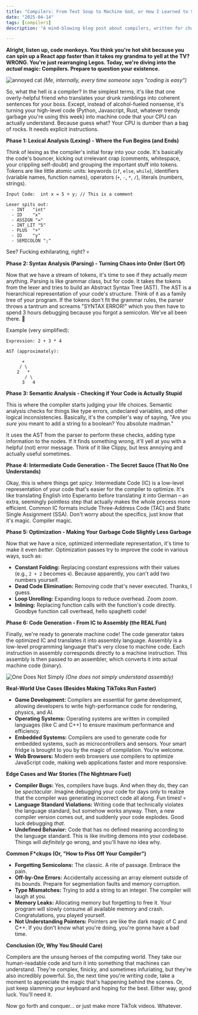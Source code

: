 ```yaml
---
title: "Compilers: From Text Soup to Machine God, or How I Learned to Stop Worrying and Love the LLVM"
date: "2025-04-14"
tags: [compilers]
description: "A mind-blowing blog post about compilers, written for chaotic Gen Z engineers. Prepare for pain."

---
```


**Alright, listen up, code monkeys. You think you're hot shit because you can spin up a React app faster than it takes my grandma to yell at the TV? WRONG. You're just rearranging Legos. Today, we're diving into the *actual* magic: Compilers. Prepare to question your existence.**

![annoyed cat](https://i.kym-cdn.com/photos/images/newsfeed/001/475/185/6b4.jpg)
*(Me, internally, every time someone says "coding is easy")*

So, what the hell *is* a compiler? In the simplest terms, it's like that one overly-helpful friend who translates your drunk ramblings into coherent sentences for your boss. Except, instead of alcohol-fueled nonsense, it's turning your high-level code (Python, Javascript, Rust, whatever trendy garbage you're using this week) into machine code that your CPU can actually understand. Because guess what? Your CPU is dumber than a bag of rocks. It needs explicit instructions.

**Phase 1: Lexical Analysis (Lexing) - Where the Fun Begins (and Ends)**

Think of lexing as the compiler's initial foray into your code. It's basically the code's bouncer, kicking out irrelevant crap (comments, whitespace, your crippling self-doubt) and grouping the important stuff into tokens. Tokens are like little atomic units: keywords (`if`, `else`, `while`), identifiers (variable names, function names), operators (`+`, `-`, `*`, `/`), literals (numbers, strings).

```ascii
Input Code:  int x = 5 + y; // This is a comment

Lexer spits out:
  - INT   "int"
  - ID    "x"
  - ASSIGN "="
  - INT_LIT "5"
  - PLUS  "+"
  - ID    "y"
  - SEMICOLON ";"
```

See? Fucking exhilarating, right? 💀

**Phase 2: Syntax Analysis (Parsing) - Turning Chaos into Order (Sort Of)**

Now that we have a stream of tokens, it's time to see if they actually *mean* anything. Parsing is like grammar class, but for code. It takes the tokens from the lexer and tries to build an Abstract Syntax Tree (AST). The AST is a hierarchical representation of your code's structure. Think of it as a family tree of your program. If the tokens don't fit the grammar rules, the parser throws a tantrum and screams "SYNTAX ERROR!" which you then have to spend 3 hours debugging because you forgot a semicolon. We've all been there. 🙏

Example (very simplified):

```ascii
Expression: 2 + 3 * 4

AST (approximately):

      +
     / \
    2   *
       / \
      3   4
```

**Phase 3: Semantic Analysis - Checking if Your Code is Actually Stupid**

This is where the compiler starts judging your life choices. Semantic analysis checks for things like type errors, undeclared variables, and other logical inconsistencies. Basically, it's the compiler's way of saying, "Are you *sure* you meant to add a string to a boolean? You absolute madman."

It uses the AST from the parser to perform these checks, adding type information to the nodes. If it finds something wrong, it'll yell at you with a helpful (not) error message. Think of it like Clippy, but less annoying and actually useful sometimes.

**Phase 4: Intermediate Code Generation - The Secret Sauce (That No One Understands)**

Okay, this is where things get *spicy*. Intermediate Code (IC) is a low-level representation of your code that's easier for the compiler to optimize. It's like translating English into Esperanto before translating it into German – an extra, seemingly pointless step that actually makes the whole process more efficient. Common IC formats include Three-Address Code (TAC) and Static Single Assignment (SSA). Don't worry about the specifics, just know that it's magic. Compiler magic.

**Phase 5: Optimization - Making Your Garbage Code Slightly Less Garbage**

Now that we have a nice, optimized intermediate representation, it's time to make it even *better*. Optimization passes try to improve the code in various ways, such as:

*   **Constant Folding:** Replacing constant expressions with their values (e.g., `2 + 2` becomes `4`). Because apparently, you can't add two numbers yourself.
*   **Dead Code Elimination:** Removing code that's never executed. Thanks, I guess.
*   **Loop Unrolling:** Expanding loops to reduce overhead. Zoom zoom.
*   **Inlining:** Replacing function calls with the function's code directly. Goodbye function call overhead, hello spaghetti code!

**Phase 6: Code Generation - From IC to Assembly (the REAL Fun)**

Finally, we're ready to generate machine code! The code generator takes the optimized IC and translates it into assembly language. Assembly is a low-level programming language that's very close to machine code. Each instruction in assembly corresponds directly to a machine instruction. This assembly is then passed to an assembler, which converts it into actual machine code (binary).

![One Does Not Simply](https://i.imgflip.com/1jwh2e.jpg)
*(One does not simply understand assembly)*

**Real-World Use Cases (Besides Making TikToks Run Faster)**

*   **Game Development:** Compilers are essential for game development, allowing developers to write high-performance code for rendering, physics, and AI.
*   **Operating Systems:** Operating systems are written in compiled languages (like C and C++) to ensure maximum performance and efficiency.
*   **Embedded Systems:** Compilers are used to generate code for embedded systems, such as microcontrollers and sensors. Your smart fridge is brought to you by the magic of compilation. You're welcome.
*   **Web Browsers:** Modern web browsers use compilers to optimize JavaScript code, making web applications faster and more responsive.

**Edge Cases and War Stories (The Nightmare Fuel)**

*   **Compiler Bugs:** Yes, compilers have bugs. And when they do, they can be *spectacular*. Imagine debugging your code for days only to realize that the compiler was generating incorrect code all along. Fun times! 💀
*   **Language Standard Violations:** Writing code that technically violates the language standard, but somehow works anyway. Then, a new compiler version comes out, and suddenly your code explodes. Good luck debugging *that*.
*   **Undefined Behavior:** Code that has no defined meaning according to the language standard. This is like inviting demons into your codebase. Things will *definitely* go wrong, and you'll have no idea why.

**Common F\*ckups (Or, "How to Piss Off Your Compiler")**

*   **Forgetting Semicolons:** The classic. A rite of passage. Embrace the pain.
*   **Off-by-One Errors:** Accidentally accessing an array element outside of its bounds. Prepare for segmentation faults and memory corruption.
*   **Type Mismatches:** Trying to add a string to an integer. The compiler will laugh at you.
*   **Memory Leaks:** Allocating memory but forgetting to free it. Your program will slowly consume all available memory and crash. Congratulations, you played yourself.
*   **Not Understanding Pointers:** Pointers are like the dark magic of C and C++. If you don't know what you're doing, you're gonna have a bad time.

**Conclusion (Or, Why You Should Care)**

Compilers are the unsung heroes of the computing world. They take our human-readable code and turn it into something that machines can understand. They're complex, finicky, and sometimes infuriating, but they're also incredibly powerful. So, the next time you're writing code, take a moment to appreciate the magic that's happening behind the scenes. Or, just keep slamming your keyboard and hoping for the best. Either way, good luck. You'll need it.

Now go forth and conquer… or just make more TikTok videos. Whatever.
